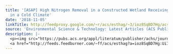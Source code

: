 ```yaml
---
title: '[ASAP] High Nitrogen Removal in a Constructed Wetland Receiving Treated Wastewater
  in a Cold Climate'
date: '2018-11-05'
linkTitle: http://feedproxy.google.com/~r/acs/esthag/~3/ioz8SqBD7Hg/acs.est.8b03032
source: 'Environmental Science & Technology: Latest Articles (ACS Publications)'
description: |-
  <p><img src="https://pubs.acs.org/appl/literatum/publisher/achs/journals/content/esthag/0/esthag.ahead-of-print/acs.est.8b03032/20181105/images/medium/es-2018-03032j_0007.gif" alt="TOC Graphic"/></p><div><cite>Environmental Science & Technology</cite></div><div>DOI: 10.1021/acs.est.8b03032</div><div class="feedflare">
  <a href="http://feeds.feedburner.com/~ff/acs/esthag?a=ioz8SqBD7Hg:Ui7LrujdQ14:yIl2AUoC8zA"><img src="http://feeds.feedburner.com/~ff/acs/esthag?d=yIl2AUoC8zA" border="0"></img></a>
---
```

